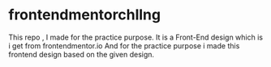 # frontendmentorchllng
This repo , I made for the practice purpose.
It is a Front-End design which is i get from frontendmentor.io
And for the practice purpose i made this frontend design based on the given design.
